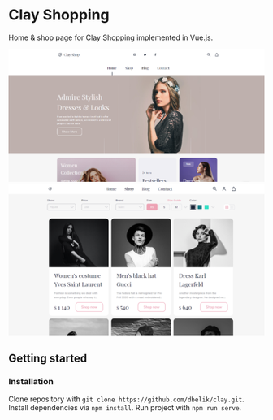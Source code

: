 # Clay Shopping
Home & shop page for Clay Shopping implemented in Vue.js.

![Home page](/docs/assets/home.png)
![Shop page](/docs/assets/shop.png)

## Getting started
### Installation
Clone repository with ```git clone https://github.com/dbelik/clay.git```.
Install dependencies via ```npm install```.
Run project with ```npm run serve```.
